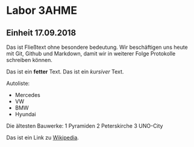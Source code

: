 # Labor 3AHME
## Einheit 17.09.2018
Das ist Fließtext ohne besondere bedeutung.
Wir beschäftigen uns heute mit Git, Github und Markdown, 
damit wir in weiterer Folge Protokolle schreiben können.

Das ist ein **fetter** Text.
Das ist ein *kursiver* Text.

Autoliste:
* Mercedes
* VW
* BMW
* Hyundai

Die ältesten Bauwerke:
1 Pyramiden
2 Peterskirche
3 UNO-City

Das ist ein Link zu [Wikipedia](https://wikipedia.at).

